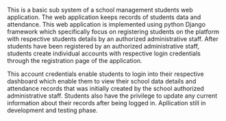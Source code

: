 This is a basic sub system of a school management students web application. The web application keeps records of students data and attendance. This web application is implemented using python Django framework which specifically focus on registering students on the platform with respective students details by an authorized administrative staff. After students have been registered by an authorized administrative staff, students create individual accounts with respective login credentials through the registration page of the application. 

This account credentials enable students to login into their respective dashboard which enable them to view their school data details and attendance records that was initially created by the school authorized administrative staff. Students also have the privilege to update any current information about their records after being logged in. Apllication still in development and testing phase.
